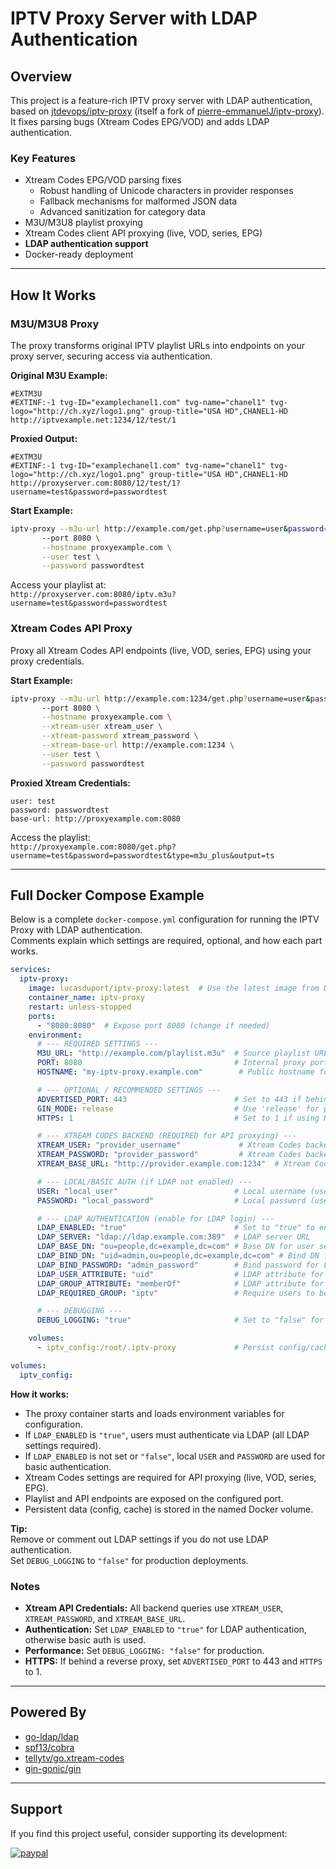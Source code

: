 # IPTV Proxy Server with LDAP Authentication

## Overview

This project is a feature-rich IPTV proxy server with LDAP authentication, based on [jtdevops/iptv-proxy](https://github.com/jtdevops/iptv-proxy) (itself a fork of [pierre-emmanuelJ/iptv-proxy](https://github.com/pierre-emmanuelJ/iptv-proxy)). It fixes parsing bugs (Xtream Codes EPG/VOD) and adds LDAP authentication.

### Key Features

- Xtream Codes EPG/VOD parsing fixes
  - Robust handling of Unicode characters in provider responses
  - Fallback mechanisms for malformed JSON data
  - Advanced sanitization for category data
- M3U/M3U8 playlist proxying
- Xtream Codes client API proxying (live, VOD, series, EPG)
- **LDAP authentication support**
- Docker-ready deployment

---

## How It Works

### M3U/M3U8 Proxy

The proxy transforms original IPTV playlist URLs into endpoints on your proxy server, securing access via authentication.

**Original M3U Example:**
```m3u
#EXTM3U
#EXTINF:-1 tvg-ID="examplechanel1.com" tvg-name="chanel1" tvg-logo="http://ch.xyz/logo1.png" group-title="USA HD",CHANEL1-HD
http://iptvexample.net:1234/12/test/1
```

**Proxied Output:**
```m3u
#EXTM3U
#EXTINF:-1 tvg-ID="examplechanel1.com" tvg-name="chanel1" tvg-logo="http://ch.xyz/logo1.png" group-title="USA HD",CHANEL1-HD
http://proxyserver.com:8080/12/test/1?username=test&password=passwordtest
```

**Start Example:**
```bash
iptv-proxy --m3u-url http://example.com/get.php?username=user&password=pass&type=m3u_plus&output=m3u8 \
       --port 8080 \
       --hostname proxyexample.com \
       --user test \
       --password passwordtest
```
Access your playlist at:  
`http://proxyserver.com:8080/iptv.m3u?username=test&password=passwordtest`

### Xtream Codes API Proxy

Proxy all Xtream Codes API endpoints (live, VOD, series, EPG) using your proxy credentials.

**Start Example:**
```bash
iptv-proxy --m3u-url http://example.com:1234/get.php?username=user&password=pass&type=m3u_plus&output=m3u8 \
       --port 8080 \
       --hostname proxyexample.com \
       --xtream-user xtream_user \
       --xtream-password xtream_password \
       --xtream-base-url http://example.com:1234 \
       --user test \
       --password passwordtest
```

**Proxied Xtream Credentials:**
```
user: test
password: passwordtest
base-url: http://proxyexample.com:8080
```
Access the playlist:  
`http://proxyexample.com:8080/get.php?username=test&password=passwordtest&type=m3u_plus&output=ts`

---

## Full Docker Compose Example

Below is a complete `docker-compose.yml` configuration for running the IPTV Proxy with LDAP authentication.  
Comments explain which settings are required, optional, and how each part works.

```yaml
services:
  iptv-proxy:
    image: lucasduport/iptv-proxy:latest  # Use the latest image from Docker Hub
    container_name: iptv-proxy
    restart: unless-stopped
    ports:
      - "8080:8080"  # Expose port 8080 (change if needed)
    environment:
      # --- REQUIRED SETTINGS ---
      M3U_URL: "http://example.com/playlist.m3u"  # Source playlist URL (required)
      PORT: 8080                                  # Internal proxy port (should match 'ports')
      HOSTNAME: "my-iptv-proxy.example.com"        # Public hostname for proxied URLs

      # --- OPTIONAL / RECOMMENDED SETTINGS ---
      ADVERTISED_PORT: 443                        # Set to 443 if behind HTTPS reverse proxy
      GIN_MODE: release                           # Use 'release' for production, 'debug' for development
      HTTPS: 1                                    # Set to 1 if using HTTPS

      # --- XTREAM CODES BACKEND (REQUIRED for API proxying) ---
      XTREAM_USER: "provider_username"             # Xtream Codes backend username
      XTREAM_PASSWORD: "provider_password"         # Xtream Codes backend password
      XTREAM_BASE_URL: "http://provider.example.com:1234"  # Xtream Codes backend URL

      # --- LOCAL/BASIC AUTH (if LDAP not enabled) ---
      USER: "local_user"                          # Local username (used if LDAP is disabled)
      PASSWORD: "local_password"                  # Local password (used if LDAP is disabled)

      # --- LDAP AUTHENTICATION (enable for LDAP login) ---
      LDAP_ENABLED: "true"                        # Set to "true" to enable LDAP authentication
      LDAP_SERVER: "ldap://ldap.example.com:389"  # LDAP server URL
      LDAP_BASE_DN: "ou=people,dc=example,dc=com" # Base DN for user search
      LDAP_BIND_DN: "uid=admin,ou=people,dc=example,dc=com" # Bind DN for LDAP admin
      LDAP_BIND_PASSWORD: "admin_password"        # Bind password for LDAP admin
      LDAP_USER_ATTRIBUTE: "uid"                  # LDAP attribute for username lookup
      LDAP_GROUP_ATTRIBUTE: "memberOf"            # LDAP attribute for group membership
      LDAP_REQUIRED_GROUP: "iptv"                 # Require users to be in this group

      # --- DEBUGGING ---
      DEBUG_LOGGING: "true"                       # Set to "false" for production

    volumes:
      - iptv_config:/root/.iptv-proxy             # Persist config/cache data

volumes:
  iptv_config:
```

**How it works:**
- The proxy container starts and loads environment variables for configuration.
- If `LDAP_ENABLED` is `"true"`, users must authenticate via LDAP (all LDAP settings required).
- If `LDAP_ENABLED` is not set or `"false"`, local `USER` and `PASSWORD` are used for basic authentication.
- Xtream Codes settings are required for API proxying (live, VOD, series, EPG).
- Playlist and API endpoints are exposed on the configured port.
- Persistent data (config, cache) is stored in the named Docker volume.

**Tip:**  
Remove or comment out LDAP settings if you do not use LDAP authentication.  
Set `DEBUG_LOGGING` to `"false"` for production deployments.

### Notes

- **Xtream API Credentials:** All backend queries use `XTREAM_USER`, `XTREAM_PASSWORD`, and `XTREAM_BASE_URL`.
- **Authentication:** Set `LDAP_ENABLED` to `"true"` for LDAP authentication, otherwise basic auth is used.
- **Performance:** Set `DEBUG_LOGGING: "false"` for production.
- **HTTPS:** If behind a reverse proxy, set `ADVERTISED_PORT` to 443 and `HTTPS` to 1.

---

## Powered By

- [go-ldap/ldap](https://github.com/go-ldap/ldap)
- [spf13/cobra](https://github.com/spf13/cobra)
- [tellytv/go.xtream-codes](https://github.com/tellytv/go.xtream-codes)
- [gin-gonic/gin](https://github.com/gin-gonic/gin)

---

## Support

If you find this project useful, consider supporting its development:

[![paypal](https://www.paypalobjects.com/en_US/i/btn/btn_donateCC_LG.gif)](https://www.paypal.me/lucasdup135)


